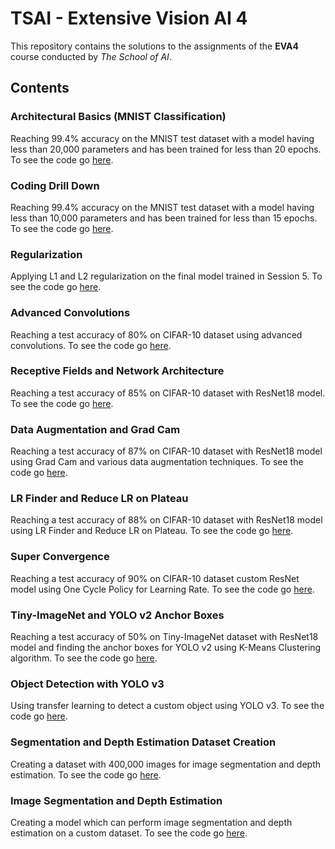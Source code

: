 # TSAI - Extensive Vision AI 4

This repository contains the solutions to the assignments of the **EVA4** course conducted by _The School of AI_.

## Contents

### Architectural Basics (MNIST Classification)

Reaching 99.4% accuracy on the MNIST test dataset with a model having less than 20,000 parameters and has been trained for less than 20 epochs.
To see the code go [here](S4/).

### Coding Drill Down

Reaching 99.4% accuracy on the MNIST test dataset with a model having less than 10,000 parameters and has been trained for less than 15 epochs.
To see the code go [here](S5/).

### Regularization

Applying L1 and L2 regularization on the final model trained in Session 5.
To see the code go [here](S6/).

### Advanced Convolutions

Reaching a test accuracy of 80% on CIFAR-10 dataset using advanced convolutions.
To see the code go [here](S7/).

### Receptive Fields and Network Architecture

Reaching a test accuracy of 85% on CIFAR-10 dataset with ResNet18 model.
To see the code go [here](S8/).

### Data Augmentation and Grad Cam

Reaching a test accuracy of 87% on CIFAR-10 dataset with ResNet18 model using Grad Cam and various data augmentation techniques.
To see the code go [here](S9/).

### LR Finder and Reduce LR on Plateau

Reaching a test accuracy of 88% on CIFAR-10 dataset with ResNet18 model using LR Finder and Reduce LR on Plateau.
To see the code go [here](S10/).

### Super Convergence

Reaching a test accuracy of 90% on CIFAR-10 dataset custom ResNet model using One Cycle Policy for Learning Rate.
To see the code go [here](S11/).

### Tiny-ImageNet and YOLO v2 Anchor Boxes

Reaching a test accuracy of 50% on Tiny-ImageNet dataset with ResNet18 model and finding the anchor boxes for YOLO v2 using K-Means Clustering algorithm.
To see the code go [here](S12/).

### Object Detection with YOLO v3

Using transfer learning to detect a custom object using YOLO v3.
To see the code go [here](S13/).

### Segmentation and Depth Estimation Dataset Creation

Creating a dataset with 400,000 images for image segmentation and depth estimation.
To see the code go [here](S14/).

### Image Segmentation and Depth Estimation

Creating a model which can perform image segmentation and depth estimation on a custom dataset.
To see the code go [here](S15/).
